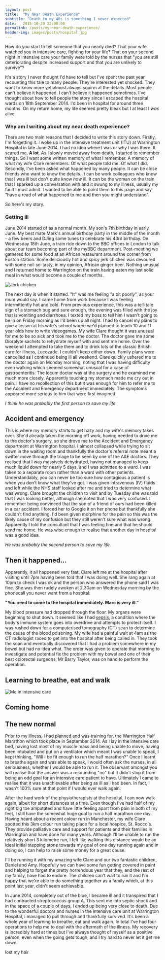 ```yaml
---
layout: post
title:  "My Near Death Experience"
subtitle: "Death in my 40s is something I never expected"
date:   2015-10-30 22:00:00
permalink: /posts/my-near-death-experience/
header-img: images/posts/hospital.jpg
---
```


How do you start to tell someone that you nearly died? That your wife watched you in intensive care, fighting for your life? That on your second night in intensive care your family were told by the nurses that "you are still deteriorating despite increased support and that you are unlikely to survive"?

It's a story I never thought I'd have to tell but I've spent the past year recounting this tale to many people. They're interested yet shocked. They want to know more yet almost always squirm at the details. Most people can't believe it happened. I can't believe it happened sometimes. I've thought about how to tell people the story since I escaped the hospital wards on 18th September 2014. I'd been in hospital for around three months. On my return home, my life seemed pretty bleak but I at least I _was_ alive.

### Why am I writing about my near death experience?
There are two main reasons that I decided to write this story down. Firstly, I'm forgetting it. I woke up in the intensive treatment unit (ITU) at Warrington Hospital in late June 2014. I had no idea where I was or why I was there. It scared me. **A lot**. As I slowly moved away from death, I started to remember things. So I want some written memory of what I remember. A memory of what my wife Clare remembers. Of what people told me. Of what I did. Secondly, I've been asked what happened by many people. It can be close friends who want to know the details. It can be work colleagues who know that I was ill but don't quite know _how_ ill. It can be the woman on the train that I sparked up a conversation with and it swung to my illness, usually my fault I must admit. I wanted to be able to point them to this page and say "have a read of what happened to me and then you might understand".

So here's my story.

### Getting ill

June 2014 started of as a normal month. My son's 7th birthday in early June. My best mate Mark's annual birthday party in the middle of the month - a few beers and DJing some tunes to celebrate his 43rd birthday. On Wednesday 18th June, a train ride down to the BBC offices in London to talk about our team becoming part of the myBBC department. Post-meeting we gathered for some food at an African restaurant around the corner from Euston station. Some deliciously hot and spicy jerk chicken was devoured with some not-so-tasty, in my opinion, African ginger beer. Nothing unusual and I returned home to Warrington on the train having eaten my last solid meal in what would become a couple of months.

![Jerk chicken](/images/posts/jerk-chicken.jpg "Jerk chicken - my final meal")

The next day is when it started. "It" was me feeling "a bit poorly", as your mum would say. I came home from work because I was feeling intermittently hot and cold. From previous experience, this was a tell-tale sign of a stomach bug and sure enough, the evening was filled with the joy that is vomiting and diarrhoea. I texted my boss to tell him I wasn't going to be in on Friday morning as I'd been up all night. I had to cancel my plans to give a lesson at his wife's school where we'd planned to teach 10 and 11 year olds how to write videogames. My wife Clare thought it was unusual for me to be so sick and took me to the doctor. The doctor gave me some Dioralyte sachets to rehydrate myself with and sent me home. Over the weekend I attempted to take them and to drink lots of the classic British cure for illness, Lucozade. I couldn't keep either down. Family plans were cancelled as I continued being ill all weekend. Clare quickly ushered me to the doctor again on Monday morning, noting that I was having difficulty even walking which seemed somewhat unusual for a case of gastroenteritis. The locum doctor was at the surgery and he examined me much more closely. Apparently touching my stomach made me cry out in pain. I have no recollection of this but it was enough for him to refer me to the Accident and Emergency department immediately. The symptoms appeared more serious to him that were first imagined.

_I think he was probably the first person to save my life._

## Accident and emergency

This is where my memory starts to get hazy and my wife's memory takes over. She'd already taken the morning off work, having needed to drive me to the doctor's surgery, so she drove me to the Accident and Emergency department at Warrington hospital. I almost collapsed while trying to sit down in the waiting room and thankfully the doctor's referral note meant a swifter move through the triage to be seen by one of the A&E doctors. They realised that I was massively dehydrated, having not managed to keep much liquid down for nearly 5 days, and I was admitted to a ward. I was taken to a separate room rather than a ward with other patients. Understandably, you can never be too sure how contagious a patient is when you don't know what they've got. I was given intravenous (IV) fluids and left while the NHS staff looked after me and tried to determine what was wrong. Clare brought the children to visit and by Tuesday she was told that I was looking better, although she noted that I was very confused. I remember being convinced that the son of a friend of ours had been killed in a car accident. I forced her to Google it on her phone but thankfully she couldn't find anything. I'd been given morphine for the pain so this was the likely cause of my confusion but they still weren't sure what was wrong. Apparently I told the consultant that I was feeling fine and that he should send me home. He was wise enough to realise that another day in hospital was a good idea.

_He was probably the second person to save my life._

## Then it happened...

Apparently, it all happened very fast. Clare left me at the hospital after visiting until 7pm having been told that I was doing well. She rang again at 10pm to check I was ok and the person who answered the phone said I was fine. She was then rudely awoken at 2.30am on Wednesday morning by the phonecall you never want from a hospital:

**"You need to come to the hospital immediately. Marc is very ill."**

My blood pressure had dropped through the floor. My organs were beginning to shut down. It seemed like I had [sepsis](http://www.nhs.uk/conditions/blood-poisoning/Pages/Introduction.aspx), a condition where the body's immune system goes into overdrive and attempts to protect itself. I was rushed down for a computerised tomography (CT) scan to determine the cause of the blood poisoning. My wife had a painful wait at 4am as the CT radiologist raced to get into the hospital after being called in. They took the scan and eventually discovered that I had a problem somewhere in my bowel but had no idea what. The order was given to operate that morning to investigate and potential fix the problem with my bowel and one of their best colorectal surgeons, Mr Barry Taylor, was on hand to perform the operation.

## Learning to breathe, eat and walk

![Me in intensive care](/images/posts/me-in-intensive-care.jpg "Me in intensive care")

## Coming home

## The new normal

Prior to my illness, I had planned and was training for, the Warrington Half Marathon which took place in September 2014. As I lay in the intensive care bed, having lost most of my muscle mass and being unable to move, having been intubated and put on a ventilator which meant I was unable to speak, I kept thinking, "Will I be fit enough to run the half marathon?" Once I learnt to breathe again and was able to speak, I would often ask the nurses, in all seriousness, whether I would be able to run it. The observant amongst you will realise that the answer was a resounding "no" but it didn't stop it from being an odd goal for an intensive care patient to have. Ultimately I came to realise that it was unachievable after being as ill as I had been. In fact, I wasn't 100% sure at that point if I would ever walk again.

After the hard work of the physiotherapists at the hospital, I can now walk again, albeit for short distances at a time. Even though I've had half of my right big toe amputated and have little feeling apart from pain in both of my feet, I still have the somewhat huge goal to run a half marathon one day. Having heard about a recent colour run in Manchester, my wife Clare spotted this 3km colour run taking place for a local hospice, St. Rocco's. They provide palliative care and support for patients and their families in Warrington and have done for many years. Although I'll be unable to run the relatively short 3 kilometre run, I felt like walking this distance would be an ideal initial stepping stone towards my goal of one day running again and in doing so, I can help to raise some money for a great cause.

I'll be running it with my amazing wife Clare and our two fantastic children, Daniel and Amy. Hopefully we can have some fun getting covered in paint and helping to forget the pretty horrendous year that they, and the rest of my family, have had to endure. The children can't wait to run it and I'm happy that we're able to do something together as a family which, at this point last year, didn't seem achievable.



In June 2014, completely out of the blue, I became ill and it transpired that I had contracted streptococcus group A. This sent me into septic shock and in the space of a couple of days, I ended up being very close to death. Due to the wonderful doctors and nurses in the intensive care unit at Warrington Hospital, I managed to pull through and thankfully survived. It's been a whole year of learning to breathe, eat and walk again. In total I've had four operations to help me to deal with the aftermath of the illness. My recovery is incredibly hard at times but I've always thought of myself as a positive person, even when the going gets tough, and I try hard to never let it get me down.

lost my hair


